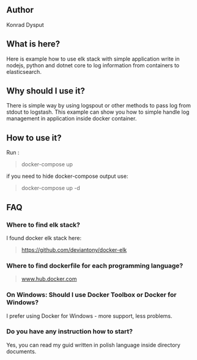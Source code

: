 ## Author
Konrad Dysput

## What is here?

Here is example how to use elk stack with simple application write in nodejs, python and dotnet core to log information from containers to elasticsearch.

## Why should I use it?

There is simple way by using logspout or other methods to pass log from stdout to logstash. This example can show you how to simple handle log management in application inside docker container.

## How to use it?

Run :

> docker-compose up

if you need to hide docker-compose output use:

> docker-compose up -d

## FAQ

### Where to find elk stack?

I found docker elk stack here:
> https://github.com/deviantony/docker-elk


### Where to find dockerfile for each programming language?

> www.hub.docker.com

### On Windows: Should I use Docker Toolbox or Docker for Windows?

I prefer using Docker for Windows - more support, less problems. 

### Do you have any instruction how to start?

Yes, you can read my guid written in polish language inside directory documents. 